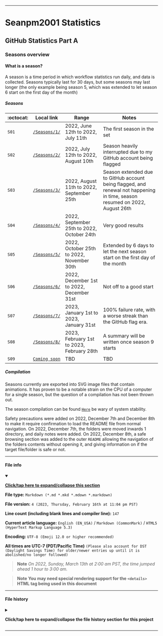 
***

# Seanpm2001 Statistics

## GitHub Statistics Part A

### Seasons overview

#### What is a season?

A season is a time period in which workflow statistics run daily, and data is collected. Seasons typically last for 30 days, but some seasons may last longer (the only example being season 5, which was extended to let season 6 start on the first day of the month)

##### Seasons

| :octocat: | Local link | Range | Notes |
|---|---|---|---|
| `S01` | [`/Seasons/1/`](/Seasons/1/) | 2022, June 12th to 2022, July 11th | The first season in the set |
| `S02` | [`/Seasons/2/`](/Seasons/2/) | 2022, July 12th to 2022, August 10th | Season heavily interrupted due to my GitHub account being flagged |
| `S03` | [`/Seasons/3/`](/Seasons/3/) | 2022, August 11th to 2022, September 25th | Season extended due to GitHub account being flagged, and renewal not happening in time, season resumed on 2022, August 26th |
| `S04` | [`/Seasons/4/`](/Seasons/4/) | 2022, September 25th to 2022, October 24th | Very good results |
| `S05` | [`/Seasons/5/`](/Seasons/5/) | 2022, October 25th to 2022, November 30th | Extended by 6 days to let the next season start on the first day of the month |
| `S06` | [`/Seasons/6/`](/Seasons/6/) | 2022, December 1st to 2022, December 31st | Not off to a good start |
| `S07` | [`/Seasons/7/`](/Seasons/7) | 2023, January 1st to 2023, January 31st | 100% failure rate, with a worse streak than the GitHub flag era. |
| `S08` | [`/Seasons/8/`](/Seasons/8) | 2023, February 1st to 2023, February 28th | A summary will be written once season 9 starts
| `S09` | [`Coming soon`](/Seasons/) | TBD | TBD |

##### Compilation

Seasons currently are exported into SVG image files that contain animations. It has proven to be a notable strain on the CPU of a computer for a single season, but the question of a compilation has not been thrown out.

<!-- There is currently a planned season compilation, but precautions are going to need to be taken before it can be created. !-->

The season compilation can be found [`Here`](/Seasons/!Compilation/) be wary of system stability.

Safety precautions were added on 2022, December 7th and December 8th to make it require confirmation to load the README file from normal navigation. On 2022, December 7th, the folders were moved inwards 1 directory, and daily notes were added. On 2022, December 8th, a safe browsing section was added to the outer `README` allowing the navigation of the folders contents without opening it, and giving information on if the target file/folder is safe or not.

***

#### File info

<details open><summary><p lang="en"><b><u>Click/tap here to expand/collapse this section</u></b></p></summary>

**File type:** `Markdown (*.md *.mkd *.mdown *.markdown)`

**File version:** `4 (2023, Thursday, February 16th at 11:04 pm PST)`

**Line count (including blank lines and compiler line):** `147`

**Current article language:** `English (EN_USA)` / `Markdown (CommonMark)` / `HTML5 (HyperText Markup Language 5.3)`

**Encoding:** `UTF-8 (Emoji 12.0 or higher recommended)`

**All times are UTC-7 (PDT/Pacific Time)** `(Please also account for DST (Daylight Savings Time) for older/newer entries up until it is abolished/no longer followed)`

> **Note** _On 2022, Sunday, March 13th at 2:00 am PST, the time jumped ahead 1 hour to 3:00 am._

> **Note** **You may need special rendering support for the `<details>` HTML tag being used in this document**

</details>

***

#### File history

<details><summary><p lang="en"><b>Click/tap here to expand/collapse the file history section for this project</b></p></summary>

<details><summary><p lang="en"><b>Version 1 (2022, Tuesday, November 15th at 7:38 pm PST)</b></p></summary>

**This version was made by:** [`@seanpm2001`](https://github.com/seanpm2001/)

> Changes:

- [x] Started the file
- [x] Added the title section
- [x] Added the `What is a season?` section
- - [x] Added the `Seasons` subsection
- - [x] Added the `Compilation` subsection
- [x] Added the `file info` section
- - [x] Added the version number
- - [x] Added the version date
- - [x] Added the line count
- [x] Added the `file history` section
- - [x] Added an entry for version 1
- [ ] No other changes in version 1

</details>

<details><summary><p lang="en"><b>Version 2 (2022, Thursday, December 8th at 6:40 pm PST)</b></p></summary>

**This version was made by:** [`@seanpm2001`](https://github.com/seanpm2001/)

> Changes:

- [x] Updated the `What is a season?` section
- - [x] Updated the `Seasons` subsection, now including info for season 6
- - [x] Updated the `Compilation` subsection, now including info on recent safety features
- [x] Updated the `file info` section
- - [x] Updated the version number
- - [x] Updated the version date
- - [x] Updated the line count
- [x] Updated the `file history` section
- - [x] Added an entry for version 2
- [ ] No other changes in version 2

</details>

<details><summary><p lang="en"><b>Version 3 (2023, Tuesday, January 24th at 7:00 pm PST)</b></p></summary>

**This version was made by:** [`@seanpm2001`](https://github.com/seanpm2001/)

> Changes:

- [x] Updated the `What is a season?` section
- - [x] Updated the `Seasons` subsection, now including info for season 7 and a placeholder for season 8
- [x] Updated the `file info` section
- - [x] Updated the version number
- - [x] Updated the version date
- - [x] Updated the line count
- [x] Updated the `file history` section
- - [x] Added an entry for version 3
- [ ] No other changes in version 3

</details>

<details><summary><p lang="en"><b>Version 4 (2023, Thursday, February 16th at 11:04 pm PST)</b></p></summary>

**This version was made by:** [`@seanpm2001`](https://github.com/seanpm2001/)

> Changes:

- [x] Updated the `What is a season?` section
- - [x] Updated the `Seasons` subsection, now including info for season 8 and a placeholder for season 9
- [x] Updated the `file info` section
- - [x] Updated the version number
- - [x] Updated the version date
- - [x] Updated the line count
- [x] Updated the `file history` section
- - [x] Added an entry for version 4
- [ ] No other changes in version 4

</details>

</details>

***
